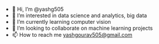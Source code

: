 - 👋 Hi, I’m @yashg505
- 👀 I’m interested in data science and analytics, big data
- 🌱 I’m currently learning computer vision
- 💞️ I’m looking to collaborate on machine learning projects
- 📫 How to reach me yashgourav505@gmail.com

<!---
yashg505/yashg505 is a ✨ special ✨ repository because its `README.md` (this file) appears on your GitHub profile.
You can click the Preview link to take a look at your changes.
--->
